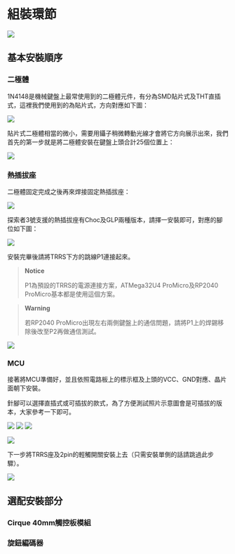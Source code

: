 # 組裝環節

![](pic/guide/all.jpg)

## 基本安裝順序

### 二極體

1N4148是機械鍵盤上最常使用到的二極體元件，有分為SMD貼片式及THT直插式，這裡我們使用到的為貼片式，方向對應如下圖：

![](pic/guide/dio.png)

貼片式二極體相當的微小，需要用鑷子稍微轉動光線才會將它方向展示出來，我們首先的第一步就是將二極體安裝在鍵盤上頭合計25個位置上：

![](pic/guide/dio2.jpg)

### 熱插拔座

二極體固定完成之後再來焊接固定熱插拔座：

![](pic/guide/hs.jpg)

探索者3號支援的熱插拔座有Choc及GLP兩種版本，請擇一安裝即可，對應的腳位如下圖：

![](pic/guide/hs2.jpg)

安裝完畢後請將TRRS下方的跳線P1連接起來。

> **Notice**
>
> P1為預設的TRRS的電源連接方案，ATMega32U4 ProMicro及RP2040 ProMicro基本都是使用這個方案。

> **Warning**
> 
> 若RP2040 ProMicro出現左右兩側鍵盤上的通信問題，請將P1上的焊錫移除後改至P2再做通信測試。

![](pic/guide/p1.jpg)

### MCU

接著將MCU準備好，並且依照電路板上的標示框及上頭的VCC、GND對應、晶片面朝下安裝。

針腳可以選擇直插式或可插拔的款式，為了方便測試照片示意圖會是可插拔的版本，大家參考一下即可。

![](pic/guide/m1.jpg)
![](pic/guide/m2.jpg)
![](pic/guide/m3.jpg)

![](pic/guide/m4.jpg)

下一步將TRRS座及2pin的輕觸開關安裝上去（只需安裝單側的話請跳過此步驟）。

![](pic/guide/cd1.jpg)

## 選配安裝部分

### Cirque 40mm觸控板模組














### 旋鈕編碼器














